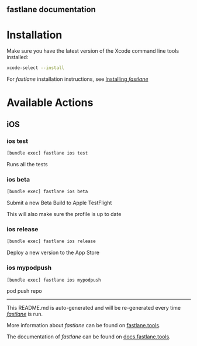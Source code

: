 fastlane documentation
----

# Installation

Make sure you have the latest version of the Xcode command line tools installed:

```sh
xcode-select --install
```

For _fastlane_ installation instructions, see [Installing _fastlane_](https://docs.fastlane.tools/#installing-fastlane)

# Available Actions

## iOS

### ios test

```sh
[bundle exec] fastlane ios test
```

Runs all the tests

### ios beta

```sh
[bundle exec] fastlane ios beta
```

Submit a new Beta Build to Apple TestFlight

This will also make sure the profile is up to date

### ios release

```sh
[bundle exec] fastlane ios release
```

Deploy a new version to the App Store

### ios mypodpush

```sh
[bundle exec] fastlane ios mypodpush
```

pod push repo

----

This README.md is auto-generated and will be re-generated every time [_fastlane_](https://fastlane.tools) is run.

More information about _fastlane_ can be found on [fastlane.tools](https://fastlane.tools).

The documentation of _fastlane_ can be found on [docs.fastlane.tools](https://docs.fastlane.tools).
